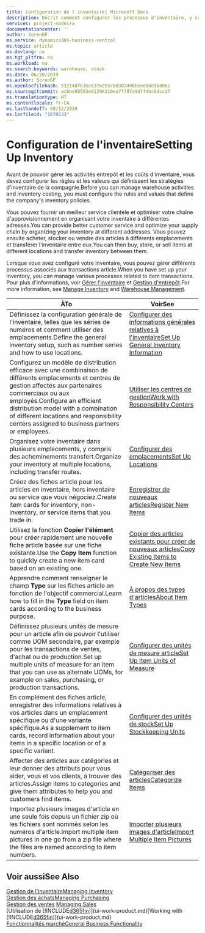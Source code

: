 ```yaml
---
title: Configuration de l'inventaire| Microsoft Docs
description: Décrit comment configurer les processus d'inventaire, y compris les acheminements pour le transfert et les emplacements, tels que des entrepôts.
services: project-madeira
documentationcenter: ''
author: SorenGP
ms.service: dynamics365-business-central
ms.topic: article
ms.devlang: na
ms.tgt_pltfrm: na
ms.workload: na
ms.search.keywords: warehouse, stock
ms.date: 06/20/2019
ms.author: SorenGP
ms.openlocfilehash: 53214df635c637e265c6d302498beee08e9b806c
ms.sourcegitcommit: acbbe80503e61296310ea7f787a9d7f4bc6dccd7
ms.translationtype: HT
ms.contentlocale: fr-CA
ms.lasthandoff: 08/12/2019
ms.locfileid: "1870533"
---
```

# <a name="setting-up-inventory"></a><span data-ttu-id="956e2-103">Configuration de l'inventaire</span><span class="sxs-lookup"><span data-stu-id="956e2-103">Setting Up Inventory</span></span>
<span data-ttu-id="956e2-104">Avant de pouvoir gérer les activités entrepôt et les coûts d'inventaire, vous devez configurer les règles et les valeurs qui définissent les stratégies d'inventaire de la compagnie.</span><span class="sxs-lookup"><span data-stu-id="956e2-104">Before you can manage warehouse activities and inventory costing, you must configure the rules and values that define the company's inventory policies.</span></span>

<span data-ttu-id="956e2-105">Vous pouvez fournir un meilleur service clientèle et optimiser votre chaîne d'approvisionnement en organisant votre inventaire à différentes adresses.</span><span class="sxs-lookup"><span data-stu-id="956e2-105">You can provide better customer service and optimize your supply chain by organizing your inventory at different addresses.</span></span> <span data-ttu-id="956e2-106">Vous pouvez ensuite acheter, stocker ou vendre des articles à différents emplacements et transférer l'inventaire entre eux.</span><span class="sxs-lookup"><span data-stu-id="956e2-106">You can then buy, store, or sell items at different locations and transfer inventory between them.</span></span>

<span data-ttu-id="956e2-107">Lorsque vous avez configuré votre inventaire, vous pouvez gérer différents processus associés aux transactions article.</span><span class="sxs-lookup"><span data-stu-id="956e2-107">When you have set up your inventory, you can manage various processes related to item transactions.</span></span> <span data-ttu-id="956e2-108">Pour plus d'informations, voir [Gérer l'inventaire](inventory-manage-inventory.md) et [Gestion d'entrepôt](warehouse-manage-warehouse.md).</span><span class="sxs-lookup"><span data-stu-id="956e2-108">For more information, see [Manage Inventory](inventory-manage-inventory.md) and [Warehouse Management](warehouse-manage-warehouse.md).</span></span>

| <span data-ttu-id="956e2-109">À</span><span class="sxs-lookup"><span data-stu-id="956e2-109">To</span></span> | <span data-ttu-id="956e2-110">Voir</span><span class="sxs-lookup"><span data-stu-id="956e2-110">See</span></span> |
| --- | --- |
| <span data-ttu-id="956e2-111">Définissez la configuration générale de l'inventaire, telles que les séries de numéros et comment utiliser des emplacements.</span><span class="sxs-lookup"><span data-stu-id="956e2-111">Define the general inventory setup, such as number series and how to use locations.</span></span> |[<span data-ttu-id="956e2-112">Configurer des informations générales relatives à l'inventaire</span><span class="sxs-lookup"><span data-stu-id="956e2-112">Set Up General Inventory Information</span></span>](inventory-how-setup-general.md) |
|<span data-ttu-id="956e2-113">Configurez un modèle de distribution efficace avec une combinaison de différents emplacements et centres de gestion affectés aux partenaires commerciaux ou aux employés.</span><span class="sxs-lookup"><span data-stu-id="956e2-113">Configure an efficient distribution model with a combination of different locations and responsibility centers assigned to business partners or employees.</span></span>|[<span data-ttu-id="956e2-114">Utiliser les centres de gestion</span><span class="sxs-lookup"><span data-stu-id="956e2-114">Work with Responsibility Centers</span></span>](inventory-responsibility-centers.md)|
| <span data-ttu-id="956e2-115">Organisez votre inventaire dans plusieurs emplacements, y compris des acheminements transfert.</span><span class="sxs-lookup"><span data-stu-id="956e2-115">Organize your inventory at multiple locations, including transfer routes.</span></span> |[<span data-ttu-id="956e2-116">Configurer des emplacements</span><span class="sxs-lookup"><span data-stu-id="956e2-116">Set Up Locations</span></span>](inventory-how-register-new-items.md) |
| <span data-ttu-id="956e2-117">Créez des fiches article pour les articles en inventaire, hors inventaire ou service que vous négociez.</span><span class="sxs-lookup"><span data-stu-id="956e2-117">Create item cards for inventory, non-inventory, or service items that you trade in.</span></span> |[<span data-ttu-id="956e2-118">Enregistrer de nouveaux articles</span><span class="sxs-lookup"><span data-stu-id="956e2-118">Register New Items</span></span>](inventory-how-register-new-items.md) |
|<span data-ttu-id="956e2-119">Utilisez la fonction **Copier l'élément** pour créer rapidement une nouvelle fiche article basée sur une fiche existante.</span><span class="sxs-lookup"><span data-stu-id="956e2-119">Use the **Copy Item** function to quickly create a new item card based on an existing one.</span></span>|[<span data-ttu-id="956e2-120">Copier des articles existants pour créer de nouveaux articles</span><span class="sxs-lookup"><span data-stu-id="956e2-120">Copy Existing Items to Create New Items</span></span>](inventory-how-copy-items.md)|
|<span data-ttu-id="956e2-121">Apprendre comment renseigner le champ **Type** sur les fiches article en fonction de l'objectif commercial.</span><span class="sxs-lookup"><span data-stu-id="956e2-121">Learn how to fill in the **Type** field on item cards according to the business purpose.</span></span>|[<span data-ttu-id="956e2-122">À propos des types d'articles</span><span class="sxs-lookup"><span data-stu-id="956e2-122">About Item Types</span></span>](inventory-about-item-types.md)|
|<span data-ttu-id="956e2-123">Définissez plusieurs unités de mesure pour un article afin de pouvoir l'utiliser comme UOM secondaire, par exemple pour les transactions de ventes, d'achat ou de production.</span><span class="sxs-lookup"><span data-stu-id="956e2-123">Set up multiple units of measure for an item that you can use as alternate UOMs, for example on sales, purchasing, or production transactions.</span></span>|[<span data-ttu-id="956e2-124">Configurer des unités de mesure article</span><span class="sxs-lookup"><span data-stu-id="956e2-124">Set Up Item Units of Measure</span></span>](inventory-how-setup-units-of-measure.md)|
|<span data-ttu-id="956e2-125">En complément des fiches article, enregistrer des informations relatives à vos articles dans un emplacement spécifique ou d'une variante spécifique.</span><span class="sxs-lookup"><span data-stu-id="956e2-125">As a supplement to item cards, record information about your items in a specific location or of a specific variant.</span></span>|[<span data-ttu-id="956e2-126">Configurer des unités de stock</span><span class="sxs-lookup"><span data-stu-id="956e2-126">Set Up Stockkeeping Units</span></span>](inventory-how-to-set-up-stockkeeping-units.md)|
| <span data-ttu-id="956e2-127">Affecter des articles aux catégories et leur donner des attributs pour vous aider, vous et vos clients, à trouver des articles.</span><span class="sxs-lookup"><span data-stu-id="956e2-127">Assign items to categories and give them attributes to help you and customers find items.</span></span> |[<span data-ttu-id="956e2-128">Catégoriser des articles</span><span class="sxs-lookup"><span data-stu-id="956e2-128">Categorize Items</span></span>](inventory-how-categorize-items.md) |
|<span data-ttu-id="956e2-129">Importez plusieurs images d'article en une seule fois depuis un fichier zip où les fichiers sont nommés selon les numéros d'article.</span><span class="sxs-lookup"><span data-stu-id="956e2-129">Import multiple item pictures in one go from a zip file where the files are named according to item numbers.</span></span>|[<span data-ttu-id="956e2-130">Importer plusieurs images d'article</span><span class="sxs-lookup"><span data-stu-id="956e2-130">Import Multiple Item Pictures</span></span>](inventory-how-import-item-pictures.md)|

## <a name="see-also"></a><span data-ttu-id="956e2-131">Voir aussi</span><span class="sxs-lookup"><span data-stu-id="956e2-131">See Also</span></span>
[<span data-ttu-id="956e2-132">Gestion de l'inventaire</span><span class="sxs-lookup"><span data-stu-id="956e2-132">Managing Inventory</span></span>](inventory-manage-inventory.md)  
[<span data-ttu-id="956e2-133">Gestion des achats</span><span class="sxs-lookup"><span data-stu-id="956e2-133">Managing Purchasing</span></span>](purchasing-manage-purchasing.md)  
<span data-ttu-id="956e2-134">[Gestion des ventes](sales-manage-sales.md)  </span><span class="sxs-lookup"><span data-stu-id="956e2-134">[Managing Sales](sales-manage-sales.md)  </span></span>  
<span data-ttu-id="956e2-135">[Utilisation de [!INCLUDE[d365fin](includes/d365fin_md.md)]](ui-work-product.md)</span><span class="sxs-lookup"><span data-stu-id="956e2-135">[Working with [!INCLUDE[d365fin](includes/d365fin_md.md)]](ui-work-product.md)</span></span>  
[<span data-ttu-id="956e2-136">Fonctionnalités marché</span><span class="sxs-lookup"><span data-stu-id="956e2-136">General Business Functionality</span></span>](ui-across-business-areas.md)
